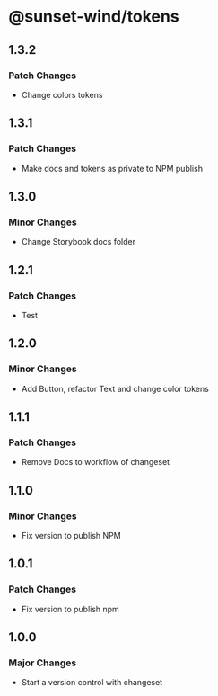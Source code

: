 # @sunset-wind/tokens

## 1.3.2

### Patch Changes

- Change colors tokens

## 1.3.1

### Patch Changes

- Make docs and tokens as private to NPM publish

## 1.3.0

### Minor Changes

- Change Storybook docs folder

## 1.2.1

### Patch Changes

- Test

## 1.2.0

### Minor Changes

- Add Button, refactor Text and change color tokens

## 1.1.1

### Patch Changes

- Remove Docs to workflow of changeset

## 1.1.0

### Minor Changes

- Fix version to publish NPM

## 1.0.1

### Patch Changes

- Fix version to publish npm

## 1.0.0

### Major Changes

- Start a version control with changeset
